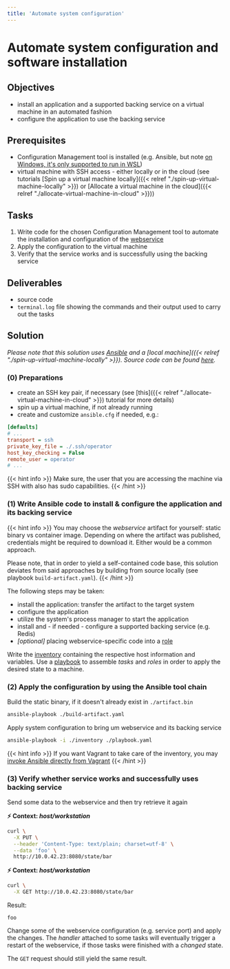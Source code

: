 ```yaml
---
title: 'Automate system configuration'
---
```



Automate system configuration and software installation
=======================================================


## Objectives

* install an application and a supported backing service on a virtual machine
  in an automated fashion
* configure the application to use the backing service


## Prerequisites

* Configuration Management tool is installed (e.g. Ansible, but note [on Windows, it's only supported to run in WSL](https://docs.ansible.com/ansible/latest/user_guide/windows_faq.html#can-ansible-run-on-windows))
* virtual machine with SSH access - either locally or in the cloud (see tutorials 
  [Spin up a virtual machine locally]({{< relref "./spin-up-virtual-machine-locally" >}})
  or [Allocate a virtual machine in the cloud]({{< relref "./allocate-virtual-machine-in-cloud" >}}))


## Tasks

1. Write code for the chosen Configuration Management tool to automate the installation and
   configuration of the [webservice](https://gitlab.bht-berlin.de/fb6-wp11-devops/webservice)
2. Apply the configuration to the virtual machine
3. Verify that the service works and is successfully using the backing service  


## Deliverables

* source code
* `terminal.log` file showing the commands and their output used to carry out the tasks


## Solution

*Please note that this solution uses [Ansible](https://docs.ansible.com/ansible/latest/installation_guide/)
and a [local machine]({{< relref "./spin-up-virtual-machine-locally" >}}). Source code can be found
[here](https://github.com/lucendio/lecture-devops-code/tree/master/tutorials/automate-system-configuration).*


### (0) Preparations

* create an SSH key pair, if necessary (see [this]({{< relref "./allocate-virtual-machine-in-cloud" >}}) tutorial for more
  details)
* spin up a virtual machine, if not already running
* create and customize `ansible.cfg` if needed, e.g.:

```ini
[defaults]
# ...
transport = ssh
private_key_file = ./.ssh/operator
host_key_checking = False
remote_user = operator
# ...
```

{{< hint info >}}
Make sure, the user that you are accessing the machine via SSH with also has sudo capabilities.
{{< /hint >}}


### (1) Write Ansible code to install & configure the application and its backing service

{{< hint info >}}
You may choose the *webservice* artifact for yourself: static binary vs container image.
Depending on where the artifact was published, credentials might be required to download it.
Either would be a common approach.

Please note, that in order to yield a self-contained code base, this solution deviates from said 
approaches by building from source locally (see playbook `build-artifact.yaml`).
{{< /hint >}} 

The following steps may be taken:

* install the application: transfer the artifact to the target system
* configure the application 
* utilize the system's process manager to start the application
* install and - if needed - configure a supported backing service (e.g. Redis)
* *[optional]* placing webservice-specific code into a
  [role](https://docs.ansible.com/ansible/latest/playbook_guide/playbooks_reuse_roles.html)

Write the [inventory](https://docs.ansible.com/ansible/latest/inventory_guide/intro_inventory.html)
containing the respective host information and variables. Use a
[playbook](https://docs.ansible.com/ansible/latest/playbook_guide/playbooks_intro.html) to assemble
*tasks* and *roles* in order to apply the desired state to a machine.


### (2) Apply the configuration by using the Ansible tool chain

Build the static binary, if it doesn't already exist in `./artifact.bin`

```bash
ansible-playbook ./build-artifact.yaml
```

Apply system configuration to bring um webservice and its backing service

```bash
ansible-playbook -i ./inventory ./playbook.yaml
```

{{< hint info >}}
If you want Vagrant to take care of the inventory, you may [invoke Ansible
directly from Vagrant](https://www.vagrantup.com/docs/provisioning/ansible) 
{{< /hint >}}


### (3) Verify whether service works and successfully uses backing service

Send some data to the webservice and then try  retrieve it again

__⚡ Context: *host/workstation*__
```bash
curl \
  -X PUT \
  --header 'Content-Type: text/plain; charset=utf-8' \
  --data 'foo' \
  http://10.0.42.23:8080/state/bar
```

__⚡ Context: *host/workstation*__
```bash
curl \
  -X GET http://10.0.42.23:8080/state/bar
```

Result:
```
foo
```

Change some of the webservice configuration (e.g. service port) and apply the changes.
The *handler* attached to some tasks will eventually trigger a restart of the webservice,
if those tasks were finished with a *changed* state.

The `GET` request should still yield the same result.

